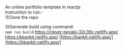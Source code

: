 
An online portfolio template in reactjs  
Instruction to run:-  
1)Clone the repo  



3)Generate build using command:  
 ```npm run build```
 https://clever-taiyaki-32c39c.netlify.app/
https://kkankit.netlify.app/
[https://kankit.netlify.app/](https://kkankit.netlify.app/)
